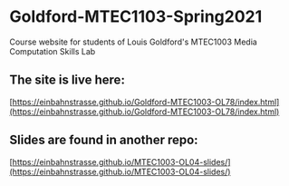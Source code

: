 # Goldford-MTEC1103-Spring2021
Course website for students of Louis Goldford's MTEC1003 Media Computation Skills Lab

## The site is live here:
[https://einbahnstrasse.github.io/Goldford-MTEC1003-OL78/index.html](https://einbahnstrasse.github.io/Goldford-MTEC1003-OL78/index.html)

## Slides are found in another repo:
[https://einbahnstrasse.github.io/MTEC1003-OL04-slides/](https://einbahnstrasse.github.io/MTEC1003-OL04-slides/)
